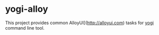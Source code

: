 yogi-alloy
==========

This project provides common AlloyUI](http://alloyui.com) tasks for [yogi](http://yui.github.com/yogi) command line tool.
